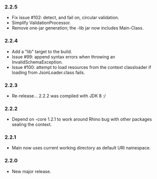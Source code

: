 ### 2.2.5

* Fix issue #102: detect, and fail on, circular validation.
* Simplify ValidationProcessor.
* Remove one-jar generation; the -lib jar now includes Main-Class.

### 2.2.4

* Add a "lib" target to the build.
* Issue #99: append syntax errors when throwing an InvalidSchemaException.
* Issue #100: attempt to load resources from the context classloader if loading
  from JsonLoader.class fails.

### 2.2.3

* Re-release... 2.2.2 was compiled with JDK 8 :/

### 2.2.2

* Depend on -core 1.2.1 to work around Rhino bug with other packages sealing the
  context.

### 2.2.1

* Main now uses current working directory as default URI namespace.

### 2.2.0

* New major release.

